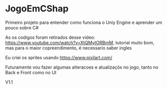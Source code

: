 # JogoEmCShap
Primeiro projeto para entender como funciona o Uniy Engine e aprender um pouco sobre C#

As os codigos foram retirados desse video: https://www.youtube.com/watch?v=XtQMytORBmM, tutorial muito bom, mas para o maior copreendimento,
é necessario saber ingles 

Eu criei os sprites usando https://www.pixilart.com/

Futuramente vou fazer algumas alteracoes e atualizaçõs no jogo, tanto no Back e Front como no UI 

V1.1
